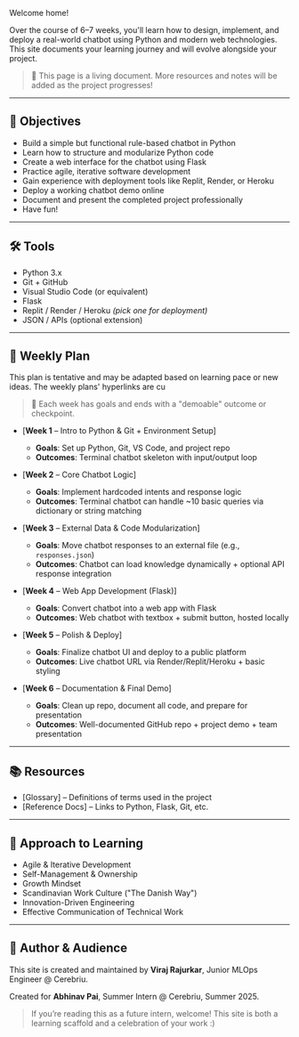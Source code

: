 Welcome home!

Over the course of 6–7 weeks, you'll learn how to design, implement, and deploy a real-world chatbot using Python and modern web technologies. This site documents your learning journey and will evolve alongside your project.

> 🚧 This page is a living document. More resources and notes will be added as the project progresses!

---

## 🎯 Objectives

- Build a simple but functional rule-based chatbot in Python
- Learn how to structure and modularize Python code
- Create a web interface for the chatbot using Flask
- Practice agile, iterative software development
- Gain experience with deployment tools like Replit, Render, or Heroku
- Deploy a working chatbot demo online
- Document and present the completed project professionally
- Have fun!

---

## 🛠 Tools

- Python 3.x
- Git + GitHub
- Visual Studio Code (or equivalent)
- Flask
- Replit / Render / Heroku *(pick one for deployment)*
- JSON / APIs (optional extension)

---

## 📅 Weekly Plan

This plan is tentative and may be adapted based on learning pace or new ideas.
The weekly plans' hyperlinks are cu

> 🧪 Each week has goals and ends with a "demoable" outcome or checkpoint.

- [**Week 1** – Intro to Python & Git + Environment Setup] 
    - **Goals**: Set up Python, Git, VS Code, and project repo
    - **Outcomes**: Terminal chatbot skeleton with input/output loop

- [**Week 2** – Core Chatbot Logic]
    - **Goals**: Implement hardcoded intents and response logic
    - **Outcomes**: Terminal chatbot can handle ~10 basic queries via dictionary or string matching

- [**Week 3** – External Data & Code Modularization]
    - **Goals**: Move chatbot responses to an external file (e.g., `responses.json`)
    - **Outcomes**: Chatbot can load knowledge dynamically + optional API response integration

- [**Week 4** – Web App Development (Flask)]
    - **Goals**: Convert chatbot into a web app with Flask
    - **Outcomes**: Web chatbot with textbox + submit button, hosted locally

- [**Week 5** – Polish & Deploy]
    - **Goals**: Finalize chatbot UI and deploy to a public platform
    - **Outcomes**: Live chatbot URL via Render/Replit/Heroku + basic styling

- [**Week 6** – Documentation & Final Demo]
    - **Goals**: Clean up repo, document all code, and prepare for presentation
    - **Outcomes**: Well-documented GitHub repo + project demo + team presentation

---

## 📚 Resources

- [Glossary] – Definitions of terms used in the project
- [Reference Docs] – Links to Python, Flask, Git, etc.

---

## 📐 Approach to Learning

- Agile & Iterative Development
- Self-Management & Ownership
- Growth Mindset
- Scandinavian Work Culture ("The Danish Way")
- Innovation-Driven Engineering
- Effective Communication of Technical Work

---

## 👥 Author & Audience

This site is created and maintained by **Viraj Rajurkar**, Junior MLOps Engineer @ Cerebriu.

Created for **Abhinav Pai**, Summer Intern @ Cerebriu, Summer 2025.

> If you’re reading this as a future intern, welcome! This site is both a learning scaffold and a celebration of your work :)

